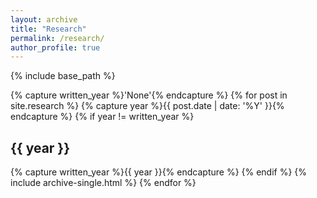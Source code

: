 ```yaml
---
layout: archive
title: "Research"
permalink: /research/
author_profile: true
---
```


{% include base_path %}

{% capture written_year %}'None'{% endcapture %}
{% for post in site.research %}
  {% capture year %}{{ post.date | date: '%Y' }}{% endcapture %}
  {% if year != written_year %}
    <h2 id="{{ year | slugify }}" class="archive__subtitle">{{ year }}</h2>
    {% capture written_year %}{{ year }}{% endcapture %}
  {% endif %}
  {% include archive-single.html %}
{% endfor %}